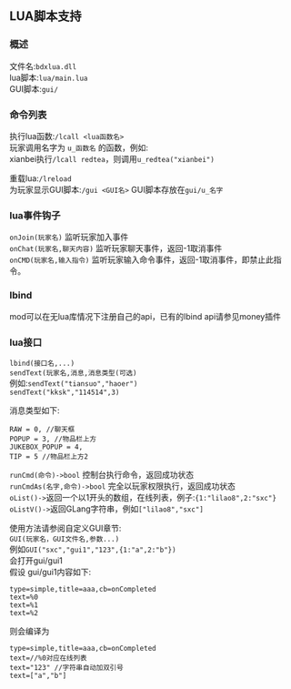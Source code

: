 ## LUA脚本支持
### 概述
文件名:`bdxlua.dll`  
lua脚本:`lua/main.lua`  
GUI脚本:`gui/`  

### 命令列表
执行lua函数:`/lcall <lua函数名>`  
玩家调用名字为 `u_函数名` 的函数，例如:  
xianbei执行`/lcall redtea`，则调用`u_redtea("xianbei")`

重载lua:`/lreload`  
为玩家显示GUI脚本:`/gui <GUI名>` GUI脚本存放在`gui/u_名字`

### lua事件钩子
`onJoin(玩家名)` 监听玩家加入事件  
`onChat(玩家名,聊天内容)` 监听玩家聊天事件，返回-1取消事件  
`onCMD(玩家名,输入指令)` 监听玩家输入命令事件，返回-1取消事件，即禁止此指令。

### lbind 
mod可以在无lua库情况下注册自己的api，已有的lbind api请参见money插件

### lua接口  
`lbind(接口名,...)`  
`sendText(玩家名,消息,消息类型(可选)`  
例如:`sendText("tiansuo","haoer")`  
`sendText("kksk","114514",3)`  

消息类型如下:
```
RAW = 0, //聊天框
POPUP = 3, //物品栏上方
JUKEBOX_POPUP = 4,
TIP = 5 //物品栏上方2
```
`runCmd(命令)->bool` 控制台执行命令，返回成功状态  
`runCmdAs(名字,命令)->bool` 完全以玩家权限执行，返回成功状态  
`oList()->`返回一个以1开头的数组，在线列表，例子:`{1:"lilao8",2:"sxc"}`  
`oListV()->`返回GLang字符串，例如`["lilao8","sxc"]`  

使用方法请参阅自定义GUI章节:    
`GUI(玩家名，GUI文件名,参数...)`  
例如`GUI("sxc","gui1","123",{1:"a",2:"b"})`  
会打开gui/gui1  
假设 gui/gui1内容如下:
```
type=simple,title=aaa,cb=onCompleted
text=%0
text=%1
text=%2
```
则会编译为
```
type=simple,title=aaa,cb=onCompleted
text=//%0对应在线列表
text="123" //字符串自动加双引号
text=["a","b"]
```